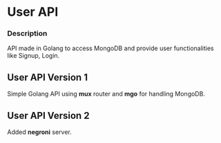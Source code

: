 # User API

### Description

API made in Golang to access MongoDB and provide user functionalities like Signup, Login.

## User API Version 1

Simple Golang API using **mux** router and **mgo** for handling MongoDB.

## User API Version 2

Added **negroni** server.